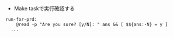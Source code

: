 - Make taskで実行確認する

```
run-for-prd:
	@read -p "Are you sure? [y/N]: " ans && [ $${ans:-N} = y ]
  ...
```
